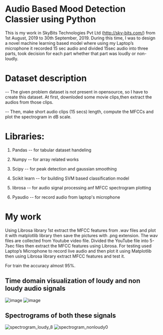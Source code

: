# Audio Based Mood Detection Classier using Python

This is my work in SkyBits Technologies Pvt Ltd (http://sky-bits.com/) from 1st August, 2019 to 30th September, 2019. During this time, I was to design a novel machine learning based model where using my Laptop’s microphone it recorded 15 sec audio and divided 15sec audio into three parts, took decision for each part whether that part was loudly or non-loudly.

# Dataset description

-- The given problem dataset is not present in opensource, so I have to create this dataset. At first,  downloded some movie clips,then extract the audios from those clips.

-- Then, make short audio clips (15 secs) length, compute the MFCCs and plot the spectrogram in dB scale.

# Libraries:

1. Pandas -- for tabular dataset handeling

2. Numpy -- for array related works

3. Scipy -- for peak detection and gaussian smoothing

4. Scikit learn -- for building SVM based classification model

5. librosa -- for audio signal processing anf MFCC spectrogram plotting

6. Pyaudio -- for record audio from laptop's microphone


# My work

Using Librosa library 1st extract the MFCC features from .wav files and plot it with matplotlib library then save the pictures with .png extension.
The wav files are collected from Youtube video file. Divided the YouTube file into 5-7sec files then extract the MFCC features using Librosa.
For testing used Laptop’s Microphone to record live audio and then plot it using Matplotlib then using Librosa library extract MFCC features and test it.

For train the accuracy almost 95%.

## Time domain visualization of loudy and non loudy audio signals

![image](https://user-images.githubusercontent.com/33135767/96457317-3c5d8900-123d-11eb-932b-9bc1689679aa.png) ![image](https://user-images.githubusercontent.com/33135767/92584576-71c39e00-f2b1-11ea-980a-5490b8adf52c.png)

## Spectrograms of both these signals
![spectrogram_loudy_8](https://user-images.githubusercontent.com/33135767/92584105-daf6e180-f2b0-11ea-9e25-e21dd1e7d5a9.png) ![spectrogram_nonloudy0](https://user-images.githubusercontent.com/33135767/92584168-ee09b180-f2b0-11ea-9bf9-355e1c2e8036.png)



